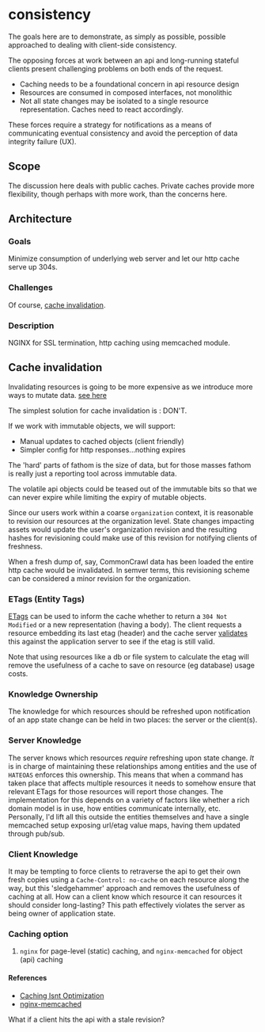 consistency
===========

The goals here are to demonstrate, as simply as possible, possible approached to 
dealing with client-side consistency.

The opposing forces at work between an api and long-running stateful clients present
challenging problems on both ends of the request.

* Caching needs to be a foundational concern in api resource design
* Resources are consumed in composed interfaces, not monolithic
* Not all state changes may be isolated to a single resource representation. Caches need to react accordingly.

These forces require a strategy for notifications as a means of communicating 
eventual consistency and avoid the perception of data integrity failure (UX).

## Scope

The discussion here deals with public caches. Private caches provide more flexibility, though perhaps with 
more work, than the concerns here.

## Architecture

### Goals

Minimize consumption of underlying web server and let our http cache serve up 304s.

### Challenges

Of course, [cache invalidation](http://martinfowler.com/bliki/TwoHardThings.html).

### Description

NGINX for SSL termination, http caching using memcached module.

## Cache invalidation

Invalidating resources is going to be more expensive as we introduce more ways to mutate
data. [see here](http://docs.aws.amazon.com/AmazonCloudFront/latest/DeveloperGuide/Invalidation.html)

The simplest solution for cache invalidation is : DON'T. 

If we work with immutable objects, we will support:

* Manual updates to cached objects (client friendly)
* Simpler config for http responses...nothing expires

The 'hard' parts of fathom is the size of data, but for those masses fathom is 
really just a reporting tool across immutable data.

The volatile api objects could be teased out of the immutable bits so that we can
never expire while limiting the expiry of mutable objects.

Since our users work within a coarse `organization` context, it is reasonable to 
revision our resources at the organization level. State changes impacting assets would
update the user's organization revision and the resulting hashes for revisioning could 
make use of this revision for notifying clients of freshness.

When a fresh dump of, say, CommonCrawl data has been loaded the entire http cache would be invalidated.
In semver terms, this revisioning scheme can be considered a minor revision for the organization.

### ETags (Entity Tags)

[ETags](http://www.w3.org/Protocols/rfc2616/rfc2616-sec14.html#sec14.19) can be used to inform the cache whether to
return a `304 Not Modified` or a new representation (having a body). The client requests a resource embedding its last etag (header) and the cache server
[validates](http://tools.ietf.org/html/rfc2616#section-13.3) this against the application server to see if the etag is still valid.

Note that using resources like a db or file system to calculate the etag will remove the usefulness of a cache to save on resource (eg database)
usage costs.

### Knowledge Ownership

The knowledge for which resources should be refreshed upon notification of an app state change can be held in two places: the server or the client(s).

### Server Knowledge

The server knows which resources _require_ refreshing upon state change. _It_ is in charge of maintaining these relationships among
entities and the use of `HATEOAS` enforces this ownership. This means that when a command has taken place that affects multiple resources
it needs to somehow ensure that relevant ETags for those resources will report those changes.
The implementation for this depends on a variety of factors like whether a rich domain model is in use, how entities communicate internally, etc.
Personally, I'd lift all this outside the entities themselves and have a single memcached setup exposing url/etag value maps, having them
updated through pub/sub.


### Client Knowledge

It may be tempting to force clients to retraverse the api to get their own fresh copies using a `Cache-Control: no-cache` on each resource along the way,
but this 'sledgehammer' approach and removes the usefulness of caching at all.   How can a client know which resource it can
resources it should consider long-lasting? This path effectively violates the server as being owner of application state.

### Caching option

1. `nginx` for page-level (static) caching, and `nginx-memcached` for object (api) caching


#### References

* [Caching Isnt Optimization](http://restpatterns.org/Articles/Caching_Matters)
* [nginx-memcached](http://nginx.org/en/docs/http/ngx_http_memcached_module.html)

What if a client hits the api with a stale revision? 



